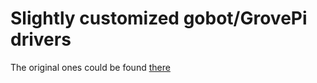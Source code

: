 # Slightly customized gobot/GrovePi drivers 

The original ones could be found [there](https://github.com/hybridgroup/gobot/)